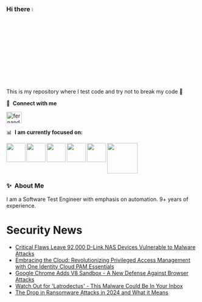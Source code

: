 ### Hi there <a href="https://www.gautamkrishnar.com/"><img src="https://media.giphy.com/media/hvRJCLFzcasrR4ia7z/giphy.gif" width="5%"></a>
This is my repository where I test code and try not to break my code :rofl:

🔗 &nbsp;**Connect with me**
<p align="left">
<a href="https://linkedin.com/in/fernandorlcruz" target="blank"><img align="center" src="https://raw.githubusercontent.com/rahuldkjain/github-profile-readme-generator/master/src/images/icons/Social/linked-in-alt.svg" alt="fernando cruz" height="30" width="40" /></a>
  
📊 &nbsp;**I am currently focused on:**

<img align="left" width='50' height='50' src="https://cdn.jsdelivr.net/gh/devicons/devicon/icons/python/python-original-wordmark.svg" />
<img align="left" width='50' height='50' src="https://cdn.jsdelivr.net/gh/devicons/devicon/icons/csharp/csharp-original.svg" />
<img align="left" width='50' height='50' src="https://cdn.jsdelivr.net/gh/devicons/devicon/icons/jenkins/jenkins-original.svg" />
<img align="left" width='50' height='50' src="https://specflow.org/wp-content/uploads/2021/05/SpecFlow-Icon.png" />
<img align="left" width='50' height='50' src="https://www.svgrepo.com/show/306098/githubactions.svg" />
<img width='80' height='80' src="https://cdn2.vectorstock.com/i/1000x1000/64/81/security-testing-concept-icon-safety-audit-key-vector-29166481.jpg" />
          
          
  
### ✨&nbsp; About Me

I am a Software Test Engineer with emphasis on automation. 9+ years of experience.

# Security News
<!-- BLOG-POST-LIST:START -->
- [Critical Flaws Leave 92,000 D-Link NAS Devices Vulnerable to Malware Attacks](https://thehackernews.com/2024/04/critical-flaws-leave-92000-d-link-nas.html)
- [Embracing the Cloud: Revolutionizing Privileged Access Management with One Identity Cloud PAM Essentials](https://thehackernews.com/2024/03/embracing-cloud-revolutionizing.html)
- [Google Chrome Adds V8 Sandbox - A New Defense Against Browser Attacks](https://thehackernews.com/2024/04/google-chrome-adds-v8-sandbox-new.html)
- [Watch Out for &#39;Latrodectus&#39; - This Malware Could Be In Your Inbox](https://thehackernews.com/2024/04/watch-out-for-latrodectus-this-malware.html)
- [The Drop in Ransomware Attacks in 2024 and What it Means](https://thehackernews.com/2024/04/the-drop-in-ransomware-attacks-in-2024.html)
<!-- BLOG-POST-LIST:END -->
